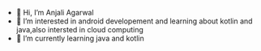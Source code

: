 - 👋 Hi, I’m Anjali Agarwal
- 👀 I’m interested in android developement and learning about kotlin and java,also intersted in cloud computing
- 🌱 I’m currently learning java and kotlin


<!---
anjali-21/anjali-21 is a ✨ special ✨ repository because its `README.md` (this file) appears on your GitHub profile.
You can click the Preview link to take a look at your changes.
--->
